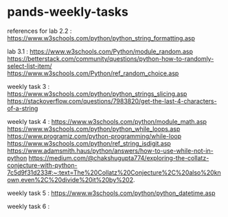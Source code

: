 # pands-weekly-tasks

references for lab 2.2 : https://www.w3schools.com/python/python_string_formatting.asp

lab 3.1 : https://www.w3schools.com/Python/module_random.asp
https://betterstack.com/community/questions/python-how-to-randomly-select-list-item/
https://www.w3schools.com/Python/ref_random_choice.asp

weekly task 3 : https://www.w3schools.com/python/python_strings_slicing.asp
https://stackoverflow.com/questions/7983820/get-the-last-4-characters-of-a-string

weekly task 4 : https://www.w3schools.com/python/module_math.asp
https://www.w3schools.com/python/python_while_loops.asp
https://www.programiz.com/python-programming/while-loop
https://www.w3schools.com/python/ref_string_isdigit.asp
https://www.adamsmith.haus/python/answers/how-to-use-while-not-in-python
https://medium.com/@chakshugupta774/exploring-the-collatz-conjecture-with-python-7c5d9f31d233#:~:text=The%20Collatz%20Conjecture%2C%20also%20known,even%2C%20divide%20it%20by%202.

weekly task 5 : https://www.w3schools.com/python/python_datetime.asp 

weekly task 6 : 